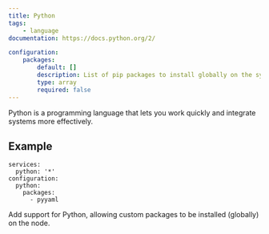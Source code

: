 ```yaml
---
title: Python
tags:
    - language
documentation: https://docs.python.org/2/

configuration: 
    packages:
        default: []
        description: List of pip packages to install globally on the system
        type: array
        required: false
---
```

Python is a programming language that lets you work quickly and integrate systems more effectively.

## Example

    services:
      python: '*'
    configuration:
      python:
        packages:
          - pyyaml

Add support for Python, allowing custom packages to be installed (globally) on the node.